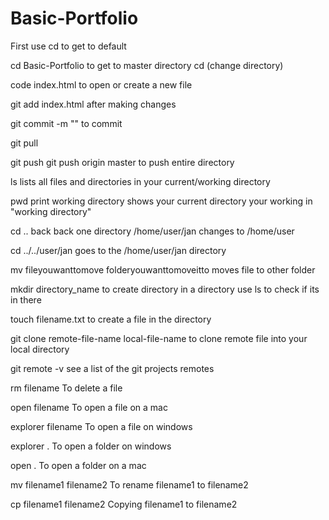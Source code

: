 # Basic-Portfolio

First use cd          to get to default

cd Basic-Portfolio    to get to master directory      cd (change directory)

code index.html           to open or create a new file

git add index.html      after making changes

git commit -m ""      to commit

git pull

git push                git push origin master   to push entire directory  


ls         lists all files and directories in your current/working directory

pwd      print working directory   shows your current directory your working in "working directory" 

cd ..    back back one directory             /home/user/jan    changes  to    /home/user

cd ../../user/jan    goes to the /home/user/jan directory

mv fileyouwanttomove  folderyouwanttomoveitto         moves file to other folder

mkdir   directory_name        to create directory in a directory     use ls to check if its in there

touch filename.txt        to create a file in the directory


git clone remote-file-name local-file-name              to clone remote file into your local directory


git remote -v                 see a list of the git projects remotes


rm filename                        To delete a file 

open filename               To open a file on a mac

explorer filename       To open a file on windows

explorer .              To open a folder on windows 

open .                    To open a folder on a mac 

mv filename1 filename2   To rename filename1 to filename2 

cp filename1 filename2   Copying filename1 to filename2 


